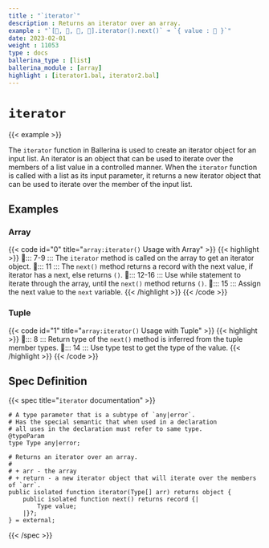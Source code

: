 ```yaml
---
title : "`iterator`"
description : Returns an iterator over an array.
example : "`[🍎, 🍇, 🍌, 🍓].iterator().next()` ➜ `{ value : 🍎 }`"
date: 2023-02-01
weight : 11053
type : docs
ballerina_type : [list]
ballerina_module : [array]
highlight : [iterator1.bal, iterator2.bal]
---
```


# `iterator`

{{< example >}}

The `iterator` function in Ballerina is used to create an iterator object for an input list. An iterator is an object that can be used to iterate over the members of a list value in a controlled manner. When the `iterator` function is called with a list as its input parameter, it returns a new iterator object that can be used to iterate over the member of the input list.

## Examples

### Array

{{< code id="0" title="`array:iterator()` Usage with Array" >}}
{{< highlight >}}
📌::: 7-9  :::  The `iterator` method is called on the array to get an iterator object.
📌::: 11 :::  The `next()` method returns a record with the next value, if iterator has a next, else returns `()`.
📌::: 12-16 ::: Use while statement to iterate through the array, until the `next()` method returns `()`.
📌::: 15 ::: Assign the next value to the `next` variable.
{{< /highlight >}}
{{< /code >}}

### Tuple

{{< code id="1" title="`array:iterator()` Usage with Tuple" >}}
{{< highlight >}}
📌::: 8  ::: Return type of the `next()` method is inferred from the tuple member types.
📌::: 14 ::: Use type test to get the type of the value.
{{< /highlight >}}
{{< /code >}}

## Spec Definition

{{< spec title="`iterator` documentation" >}}

```ballerina
# A type parameter that is a subtype of `any|error`.
# Has the special semantic that when used in a declaration
# all uses in the declaration must refer to same type.
@typeParam
type Type any|error;

# Returns an iterator over an array.
#
# + arr - the array
# + return - a new iterator object that will iterate over the members of `arr`.
public isolated function iterator(Type[] arr) returns object {
    public isolated function next() returns record {|
        Type value;
    |}?;
} = external;
```

{{< /spec >}}